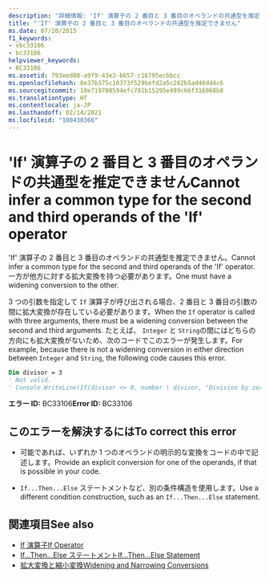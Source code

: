 ```yaml
---
description: "詳細情報: 'If' 演算子の 2 番目と 3 番目のオペランドの共通型を推定できません"
title: "'If' 演算子の 2 番目と 3 番目のオペランドの共通型を推定できません"
ms.date: 07/20/2015
f1_keywords:
- vbc33106
- bc33106
helpviewer_keywords:
- BC33106
ms.assetid: 793eed88-a9f9-43e3-b657-c16795ecbbcc
ms.openlocfilehash: 8e37b375c10373f529befd2a5c282b5ad46dd4c6
ms.sourcegitcommit: 10e719780594efc781b15295e499c66f316068b8
ms.translationtype: HT
ms.contentlocale: ja-JP
ms.lasthandoff: 02/14/2021
ms.locfileid: "100430366"
---
```

# <a name="cannot-infer-a-common-type-for-the-second-and-third-operands-of-the-if-operator"></a><span data-ttu-id="077d7-103">'If' 演算子の 2 番目と 3 番目のオペランドの共通型を推定できません</span><span class="sxs-lookup"><span data-stu-id="077d7-103">Cannot infer a common type for the second and third operands of the 'If' operator</span></span>

<span data-ttu-id="077d7-104">'If' 演算子の 2 番目と 3 番目のオペランドの共通型を推定できません。</span><span class="sxs-lookup"><span data-stu-id="077d7-104">Cannot infer a common type for the second and third operands of the 'If' operator.</span></span> <span data-ttu-id="077d7-105">一方が他方に対する拡大変換を持つ必要があります。</span><span class="sxs-lookup"><span data-stu-id="077d7-105">One must have a widening conversion to the other.</span></span>  
  
 <span data-ttu-id="077d7-106">3 つの引数を指定して `If` 演算子が呼び出される場合、2 番目と 3 番目の引数の間に拡大変換が存在している必要があります。</span><span class="sxs-lookup"><span data-stu-id="077d7-106">When the `If` operator is called with three arguments, there must be a widening conversion between the second and third arguments.</span></span> <span data-ttu-id="077d7-107">たとえば、 `Integer` と `String`の間にはどちらの方向にも拡大変換がないため、次のコードでこのエラーが発生します。</span><span class="sxs-lookup"><span data-stu-id="077d7-107">For example, because there is not a widening conversion in either direction between `Integer` and `String`, the following code causes this error.</span></span>  
  
```vb  
Dim divisor = 3  
' Not valid.  
' Console.WriteLine(If(divisor <> 0, number \ divisor, "Division by zero"))  
```  
  
 <span data-ttu-id="077d7-108">**エラー ID:** BC33106</span><span class="sxs-lookup"><span data-stu-id="077d7-108">**Error ID:** BC33106</span></span>  
  
## <a name="to-correct-this-error"></a><span data-ttu-id="077d7-109">このエラーを解決するには</span><span class="sxs-lookup"><span data-stu-id="077d7-109">To correct this error</span></span>  
  
- <span data-ttu-id="077d7-110">可能であれば、いずれか 1 つのオペランドの明示的な変換をコードの中で記述します。</span><span class="sxs-lookup"><span data-stu-id="077d7-110">Provide an explicit conversion for one of the operands, if that is possible in your code.</span></span>  
  
- <span data-ttu-id="077d7-111">`If...Then...Else` ステートメントなど、別の条件構造を使用します。</span><span class="sxs-lookup"><span data-stu-id="077d7-111">Use a different condition construction, such as an `If...Then...Else` statement.</span></span>  
  
## <a name="see-also"></a><span data-ttu-id="077d7-112">関連項目</span><span class="sxs-lookup"><span data-stu-id="077d7-112">See also</span></span>

- [<span data-ttu-id="077d7-113">If 演算子</span><span class="sxs-lookup"><span data-stu-id="077d7-113">If Operator</span></span>](../language-reference/operators/if-operator.md)
- [<span data-ttu-id="077d7-114">If...Then...Else ステートメント</span><span class="sxs-lookup"><span data-stu-id="077d7-114">If...Then...Else Statement</span></span>](../language-reference/statements/if-then-else-statement.md)
- [<span data-ttu-id="077d7-115">拡大変換と縮小変換</span><span class="sxs-lookup"><span data-stu-id="077d7-115">Widening and Narrowing Conversions</span></span>](../programming-guide/language-features/data-types/widening-and-narrowing-conversions.md)
